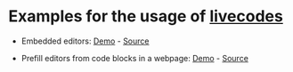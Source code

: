 # Examples for the usage of [livecodes](https://github.com/live-codes/livecodes)

- Embedded editors:
  [Demo](https://live-codes.github.io/livecodes-examples/embed.html) - [Source](https://github.com/live-codes/livecodes-examples/blob/master/embed.html)

- Prefill editors from code blocks in a webpage:
  [Demo](https://live-codes.github.io/livecodes-examples/prefill-from-code-blocks.html) - [Source](https://github.com/live-codes/livecodes-examples/blob/master/prefill-from-code-blocks.html)
